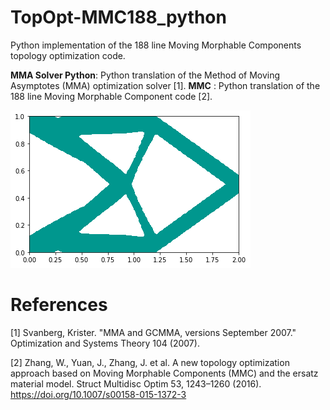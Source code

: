 # TopOpt-MMC188_python
Python implementation of the 188 line Moving Morphable Components topology optimization code.

 **MMA Solver Python**: Python translation of the Method of Moving Asymptotes (MMA) optimization solver [1].
**MMC** : Python translation of the 188 line Moving Morphable Component code [2].

![alt text](https://github.com/ThomasRochefortB/MMC188_python/blob/main/MMC_Python.png)

# References

[1] Svanberg, Krister. "MMA and GCMMA, versions September 2007." Optimization and Systems Theory 104 (2007).

[2] Zhang, W., Yuan, J., Zhang, J. et al. A new topology optimization approach based on Moving Morphable Components (MMC) and the ersatz material model. Struct Multidisc Optim 53, 1243–1260 (2016). https://doi.org/10.1007/s00158-015-1372-3
